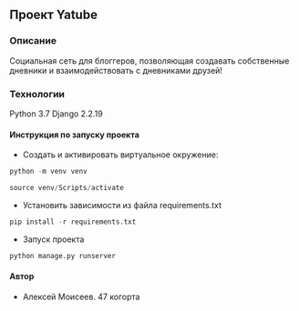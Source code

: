 ## Проект Yatube 

### Описание
Социальная сеть для блоггеров, позволяющая создавать собственные дневники и взаимодействовать с дневниками друзей!

### Технологии
Python 3.7
Django 2.2.19

#### Инструкция по запуску проекта

* Cоздать и активировать виртуальное окружение:
```python
python -m venv venv
```

```python
source venv/Scripts/activate
```


* Установить зависимости из файла requirements.txt

```python
pip install -r requirements.txt
```

* Запуск проекта

```python
python manage.py runserver
```
#### Автор

* Алексей Моисеев. 47 когорта
